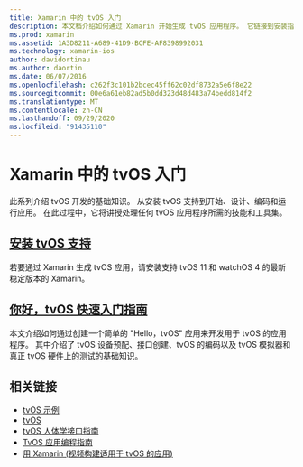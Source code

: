 ```yaml
---
title: Xamarin 中的 tvOS 入门
description: 本文档介绍如何通过 Xamarin 开始生成 tvOS 应用程序。 它链接到安装指南和快速入门指南。
ms.prod: xamarin
ms.assetid: 1A3D8211-A689-41D9-BCFE-AF8398992031
ms.technology: xamarin-ios
author: davidortinau
ms.author: daortin
ms.date: 06/07/2016
ms.openlocfilehash: c262f3c101b2bcec45ff62c02df8732a5e6f8e22
ms.sourcegitcommit: 00e6a61eb82ad5b0dd323d48d483a74bedd814f2
ms.translationtype: MT
ms.contentlocale: zh-CN
ms.lasthandoff: 09/29/2020
ms.locfileid: "91435110"
---
```

# <a name="getting-started-with-tvos-in-xamarin"></a>Xamarin 中的 tvOS 入门

此系列介绍 tvOS 开发的基础知识。 从安装 tvOS 支持到开始、设计、编码和运行应用。 在此过程中，它将讲授处理任何 tvOS 应用程序所需的技能和工具集。

## <a name="installing-tvos-support"></a>[安装 tvOS 支持](~/ios/tvos/get-started/installation.md)

若要通过 Xamarin 生成 tvOS 应用，请安装支持 tvOS 11 和 watchOS 4 的最新稳定版本的 Xamarin。

## <a name="hello-tvos-quick-start-guide"></a>[你好，tvOS 快速入门指南](~/ios/tvos/get-started/hello-tvos.md)

本文介绍如何通过创建一个简单的 "Hello，tvOS" 应用来开发用于 tvOS 的应用程序。 其中介绍了 tvOS 设备预配、接口创建、tvOS 的编码以及 tvOS 模拟器和真正 tvOS 硬件上的测试的基础知识。

## <a name="related-links"></a>相关链接

- [tvOS 示例](/samples/browse/?products=xamarin&term=Xamarin.iOS%2btvOS)
- [tvOS](https://developer.apple.com/tvos/)
- [tvOS 人体学接口指南](https://developer.apple.com/tvos/human-interface-guidelines/)
- [TvOS 应用编程指南](https://developer.apple.com/library/prerelease/tvos/documentation/General/Conceptual/AppleTV_PG/)
- [用 Xamarin (视频构建适用于 tvOS 的应用) ](https://university.xamarin.com/lightninglectures/tvos-with-xamarin)